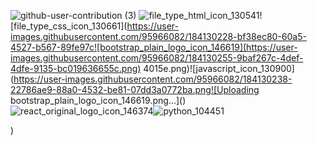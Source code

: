 ![github-user-contribution (3)](https://user-images.githubusercontent.com/95966082/183817317-455c20b7-08f2-46ef-9c2d-b432c5f45d0f.svg)
![file_type_html_icon_130541](https://user-images.githubusercontent.com/95966082/184130217-c8099b94-bb0c-4f2b-9423-49f82162eb15.png)![file_type_css_icon_130661](https://user-images.githubusercontent.com/95966082/184130228-bf38ec80-60a5-4527-b567-89fe97c![bootstrap_plain_logo_icon_146619](https://user-images.githubusercontent.com/95966082/184130255-9baf267c-4def-4dfe-9135-bc019636655c.png)
4015e.png)![javascript_icon_130900](https://user-images.githubusercontent.com/95966082/184130238-22786ae9-88a0-4532-be81-07dd3a0772ba.png![Uploading bootstrap_plain_logo_icon_146619.png…]()![react_original_logo_icon_146374](https://user-images.githubusercontent.com/95966082/184130283-44c8d81a-9deb-4eea-85e1-9664324def7a.png)![python_104451](https://user-images.githubusercontent.com/95966082/184130290-23f34117-2484-457a-aa3c-c617b7b50ac5.png)


)


